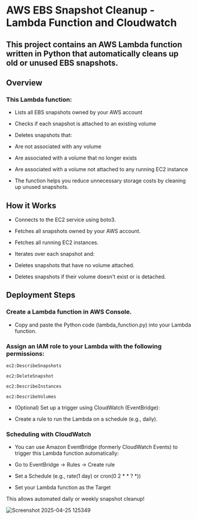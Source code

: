 # AWS EBS Snapshot Cleanup - Lambda Function and Cloudwatch
## This project contains an AWS Lambda function written in Python that automatically cleans up old or unused EBS snapshots.


 ## Overview
### This Lambda function:

 - Lists all EBS snapshots owned by your AWS account

 - Checks if each snapshot is attached to an existing volume

 - Deletes snapshots that:

 - Are not associated with any volume

 - Are associated with a volume that no longer exists

 - Are associated with a volume not attached to any running EC2 instance

 - The function helps you reduce unnecessary storage costs by cleaning up unused snapshots.

## How it Works
 - Connects to the EC2 service using boto3.

 - Fetches all snapshots owned by your AWS account.

 - Fetches all running EC2 instances.

 - Iterates over each snapshot and:

 - Deletes snapshots that have no volume attached.

 - Deletes snapshots if their volume doesn't exist or is detached.

 ## Deployment Steps
### Create a Lambda function in AWS Console.

   - Copy and paste the Python code (lambda_function.py) into your Lambda function.

### Assign an IAM role to your Lambda with the following permissions:

````
ec2:DescribeSnapshots

ec2:DeleteSnapshot

ec2:DescribeInstances

ec2:DescribeVolumes
````
- (Optional) Set up a trigger using CloudWatch (EventBridge):

- Create a rule to run the Lambda on a schedule (e.g., daily).

### Scheduling with CloudWatch
 - You can use Amazon EventBridge (formerly CloudWatch Events) to trigger this Lambda function automatically:

 - Go to EventBridge → Rules → Create rule

 - Set a Schedule (e.g., rate(1 day) or cron(0 2 * * ? *))

 - Set your Lambda function as the Target

This allows automated daily or weekly snapshot cleanup!

![Screenshot 2025-04-25 125349](https://github.com/user-attachments/assets/0aebbb8a-63e5-4b1d-bd1b-3e2537e54732)







           
